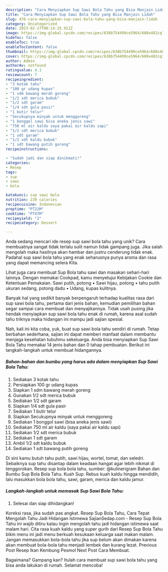 ```yaml
---
description: "Cara Menyiapkan Sup Sawi Bola Tahu yang Bisa Manjain Lidah"
title: "Cara Menyiapkan Sup Sawi Bola Tahu yang Bisa Manjain Lidah"
slug: 476-cara-menyiapkan-sup-sawi-bola-tahu-yang-bisa-manjain-lidah
category: Uncategorized
date: 2023-02-27T00:14:15.911Z
image: https://img-global.cpcdn.com/recipes/638b754499ce5964/680x482cq70/sup-sawi-bola-tahu-foto-resep-utama.jpg
hideToc: false
enableToc: true
enableTocContent: false
thumbnail: https://img-global.cpcdn.com/recipes/638b754499ce5964/680x482cq70/sup-sawi-bola-tahu-foto-resep-utama.jpg
cover: https://img-global.cpcdn.com/recipes/638b754499ce5964/680x482cq70/sup-sawi-bola-tahu-foto-resep-utama.jpg
author: Admin
authorAv: notfound
ratingvalue: 4.1
reviewcount: 7
recipeingredient:
- "3 kotak tahu"
- "100 gr udang kupas"
- "1 sdm bawang merah goreng"
- "1/2 sdt merica bubuk"
- "1/2 sdt garam"
- "1/4 sdt gula pasir"
- "1 butir telur"
- "Secukupnya minyak untuk menggoreng"
- "1 bonggol sawi bisa aneka jenis sawi"
- "750 ml air kaldu saya pakai air kaldu sapi"
- "1/2 sdt merica bubuk"
- "1 sdt garam"
- "1/2 sdt kaldu bubuk"
- "1 sdt bawang putih goreng"
recipeinstructions:

- "Sudah jadi dan siap dinikmati!"
categories:
- Resep
tags:
- sup
- sawi
- bola

katakunci: sup sawi bola 
nutrition: 239 calories
recipecuisine: Indonesian
preptime: "PT22M"
cooktime: "PT47M"
recipeyield: "2"
recipecategory: Dessert

---
```





Anda sedang mencari ide resep sup sawi bola tahu yang unik? Cara membuatnya sangat tidak terlalu sulit namun tidak gampang juga. Jika salah mengolah maka hasilnya akan hambar dan justru cenderung tidak enak. Padahal sup sawi bola tahu yang enak seharusnya punya aroma dan rasa yang dapat memancing selera Kita.





Lihat juga cara membuat Sup Bola tahu sawi dan masakan sehari-hari lainnya. Dengan memakai Cookpad, kamu menyetujui Kebijakan Cookie dan Ketentuan Pemakaian. Sawi putih, potong • Sawi hijau, potong • tahu putih ukuran sedang, potong dadu • Udang, kupas kulitnya.

Banyak hal yang sedikit banyak berpengaruh terhadap kualitas rasa dari sup sawi bola tahu, pertama dari jenis bahan, kemudian pemilihan bahan segar sampai cara membuat dan menyajikannya. Tidak usah pusing jika hendak menyiapkan sup sawi bola tahu enak di rumah, karena asal sudah tahu triknya maka hidangan ini mampu jadi sajian spesial.






Nah, kali ini kita coba, yuk, buat sup sawi bola tahu sendiri di rumah. Tetap berbahan sederhana, sajian ini dapat memberi manfaat dalam membantu menjaga kesehatan tubuhmu sekeluarga. Anda bisa menyiapkan Sup Sawi Bola Tahu memakai 14 jenis bahan dan 0 tahap pembuatan. Berikut ini langkah-langkah untuk membuat hidangannya.

<!--inarticleads1-->

##### Bahan-bahan dan bumbu yang harus ada dalam menyiapkan Sup Sawi Bola Tahu:

1. Sediakan 3 kotak tahu
1. Persiapkan 100 gr udang kupas
1. Siapkan 1 sdm bawang merah goreng
1. Gunakan 1/2 sdt merica bubuk
1. Sediakan 1/2 sdt garam
1. Siapkan 1/4 sdt gula pasir
1. Sediakan 1 butir telur
1. Siapkan Secukupnya minyak untuk menggoreng
1. Sediakan 1 bonggol sawi (bisa aneka jenis sawi)
1. Sediakan 750 ml air kaldu (saya pakai air kaldu sapi)
1. Sediakan 1/2 sdt merica bubuk
1. Sediakan 1 sdt garam
1. Ambil 1/2 sdt kaldu bubuk
1. Sediakan 1 sdt bawang putih goreng


Di sini kamu butuh tahu putih, sawi hijau, wortel, tomat, dan seledri. Sebaiknya sup tahu disantap dalam keadaan hangat agar lebih nikmat di tenggorokan. Resep sup bola bola tahu, sumber: @kulinerigram Bahan dan Bumbu Sup Bola Bola Tahu. Kuah Sup: Rebus kuah kaldu hingga mendidih, lalu masukkan bola bola tahu, sawi, garam, merica dan kaldu jamur. 

<!--inarticleads2-->

##### Langkah-langkah untuk memasak Sup Sawi Bola Tahu:


1. Selesai dan siap dihidangkan!

Koreksi rasa, jika sudah pas angkat. Resep Sup Bola Tahu, Cara Tepat Mengolah Tahu Jadi Hidangan Istimewa SajianSedap.com - Resep Sup Bola Tahu ini wajib ditiru kalau ingin mengolah tahu jadi hidangan istimewa saat malam hari. Cita rasa kuah kaldu yang super gurih dari Resep Sup Bola Tahu bikin menu ini jadi menu berkuah kesukaan keluarga saat makan malam. Jangan memasukkan bola-bola tahu jika sup belum akan dimakan karena akan membuat bola-bola tahu menjadi lembek dan kurang lezat. Previous Post Resep Ikan Kembung Pesmol Next Post Cara Membuat. 

Bagaimana? Gampang kan? Itulah cara membuat sup sawi bola tahu yang bisa anda lakukan di rumah. Selamat mencoba!
